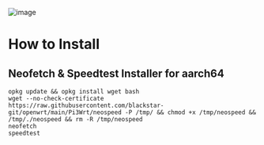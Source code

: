 ![image](https://user-images.githubusercontent.com/56350314/110079850-34e9e700-7dbc-11eb-92f1-c57cd6b08ce9.png)
# How to Install
## Neofetch & Speedtest Installer for aarch64
```
opkg update && opkg install wget bash
wget --no-check-certificate https://raw.githubusercontent.com/blackstar-git/openwrt/main/Pi3Wrt/neospeed -P /tmp/ && chmod +x /tmp/neospeed && /tmp/./neospeed && rm -R /tmp/neospeed
neofetch
speedtest
```
